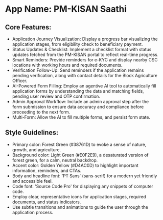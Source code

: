 # **App Name**: PM-KISAN Saathi

## Core Features:

- Application Journey Visualization: Display a progress bar visualizing the application stages, from eligibility check to beneficiary payment.
- Status Updates & Checklist: Implement a checklist format with status updates fetched from the PM-KISAN portal to reflect real-time progress.
- Smart Reminders: Provide reminders for e-KYC and display nearby CSC locations with working hours and required documents.
- Verification Follow-Up: Send reminders if the application remains pending verification, along with contact details for the Block Agriculture Officer.
- AI-Powered Form Filling: Employ an agentive AI tool to automatically fill application forms by understanding the data and matching fields, pending user review and OTP confirmation.
- Admin Approval Workflow: Include an admin approval step after the form submission to ensure data accuracy and compliance before proceeding to the next form.
- Multi-Form: Allow the AI to fill multiple forms, and persist form state.

## Style Guidelines:

- Primary color: Forest Green (#38761D) to evoke a sense of nature, growth, and agriculture.
- Background color: Light Green (#E0F2E9), a desaturated version of forest green, for a calm, neutral backdrop.
- Accent color: Golden Yellow (#D4AC0D) to highlight important information, reminders, and CTAs.
- Body and headline font: 'PT Sans' (sans-serif) for a modern yet friendly and accessible feel.
- Code font: 'Source Code Pro' for displaying any snippets of computer code.
- Employ clear, representative icons for application stages, required documents, and status indicators.
- Use subtle transitions and animations to guide the user through the application process.